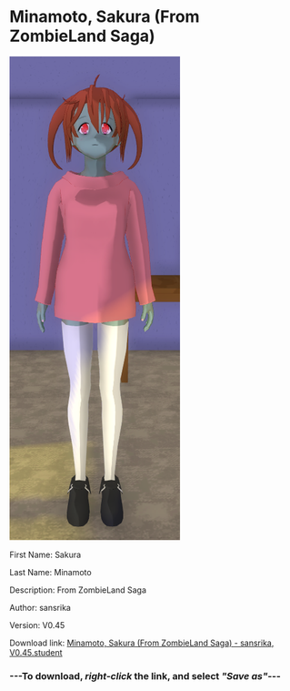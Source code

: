 # Minamoto, Sakura (From ZombieLand Saga)

<img src = "https://raw.githubusercontent.com/Arbiter1223/Daigaku-Gurashi-Custom-Students/master/Students/Files/Minamoto%2C%20Sakura%20(From%20ZombieLand%20Saga).png">

First Name: Sakura

Last Name: Minamoto

Description: From ZombieLand Saga

Author: sansrika

Version: V0.45

Download link: <a href="https://raw.githubusercontent.com/Arbiter1223/Daigaku-Gurashi-Custom-Students/master/Students/Files/Minamoto%2C%20Sakura%20(From%20ZombieLand%20Saga)%20-%20sansrika%2C%20V0.45.student">Minamoto, Sakura (From ZombieLand Saga) - sansrika, V0.45.student</a>

### ---**To download, _right-click_ the link, and select _"Save as"_**---
